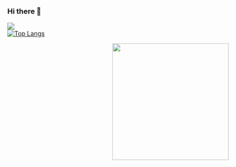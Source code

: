 ### Hi there 👋

![](https://github-readme-stats.vercel.app/api?username=Mitchell-T&show_icons=true&hide_border=true&count_private=true&include_all_commits=true&theme=tokyonight)  
[![Top Langs](https://github-readme-stats.vercel.app/api/top-langs/?username=Mitchell-T&theme=tokyonight&hide=mathematica,shaderlab)](https://github.com/anuraghazra/github-readme-stats)

<img align="right" src="https://spotify-github-profile.vercel.app/api/view?uid=	21n2dqofxtoruoyzlajygpwqy&cover_image=true&theme=default" width="265" style="margin-left: 10px;"/>
